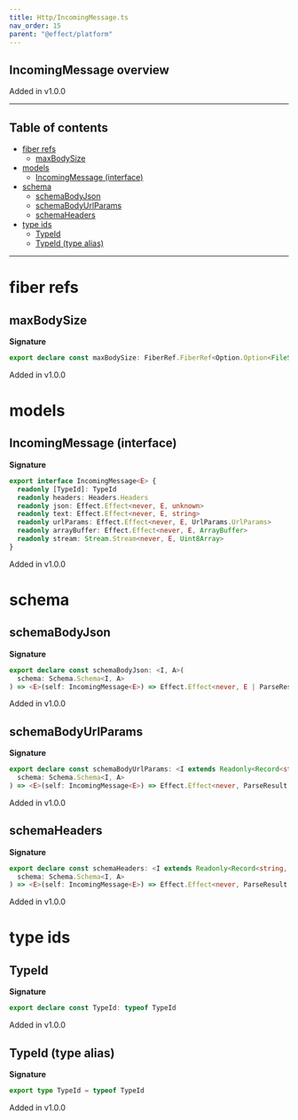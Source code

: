 ```yaml
---
title: Http/IncomingMessage.ts
nav_order: 15
parent: "@effect/platform"
---
```


## IncomingMessage overview

Added in v1.0.0

---

<h2 class="text-delta">Table of contents</h2>

- [fiber refs](#fiber-refs)
  - [maxBodySize](#maxbodysize)
- [models](#models)
  - [IncomingMessage (interface)](#incomingmessage-interface)
- [schema](#schema)
  - [schemaBodyJson](#schemabodyjson)
  - [schemaBodyUrlParams](#schemabodyurlparams)
  - [schemaHeaders](#schemaheaders)
- [type ids](#type-ids)
  - [TypeId](#typeid)
  - [TypeId (type alias)](#typeid-type-alias)

---

# fiber refs

## maxBodySize

**Signature**

```ts
export declare const maxBodySize: FiberRef.FiberRef<Option.Option<FileSystem.Size>>
```

Added in v1.0.0

# models

## IncomingMessage (interface)

**Signature**

```ts
export interface IncomingMessage<E> {
  readonly [TypeId]: TypeId
  readonly headers: Headers.Headers
  readonly json: Effect.Effect<never, E, unknown>
  readonly text: Effect.Effect<never, E, string>
  readonly urlParams: Effect.Effect<never, E, UrlParams.UrlParams>
  readonly arrayBuffer: Effect.Effect<never, E, ArrayBuffer>
  readonly stream: Stream.Stream<never, E, Uint8Array>
}
```

Added in v1.0.0

# schema

## schemaBodyJson

**Signature**

```ts
export declare const schemaBodyJson: <I, A>(
  schema: Schema.Schema<I, A>
) => <E>(self: IncomingMessage<E>) => Effect.Effect<never, E | ParseResult.ParseError, A>
```

Added in v1.0.0

## schemaBodyUrlParams

**Signature**

```ts
export declare const schemaBodyUrlParams: <I extends Readonly<Record<string, string>>, A>(
  schema: Schema.Schema<I, A>
) => <E>(self: IncomingMessage<E>) => Effect.Effect<never, ParseResult.ParseError | E, A>
```

Added in v1.0.0

## schemaHeaders

**Signature**

```ts
export declare const schemaHeaders: <I extends Readonly<Record<string, string>>, A>(
  schema: Schema.Schema<I, A>
) => <E>(self: IncomingMessage<E>) => Effect.Effect<never, ParseResult.ParseError, A>
```

Added in v1.0.0

# type ids

## TypeId

**Signature**

```ts
export declare const TypeId: typeof TypeId
```

Added in v1.0.0

## TypeId (type alias)

**Signature**

```ts
export type TypeId = typeof TypeId
```

Added in v1.0.0

